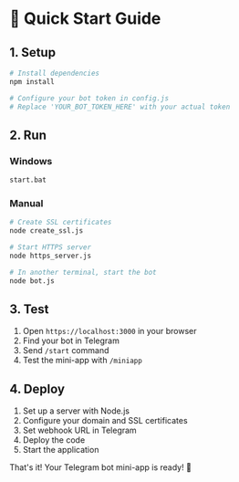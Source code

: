 # 🚀 Quick Start Guide

## 1. Setup

```bash
# Install dependencies
npm install

# Configure your bot token in config.js
# Replace 'YOUR_BOT_TOKEN_HERE' with your actual token
```

## 2. Run

### Windows
```bash
start.bat
```

### Manual
```bash
# Create SSL certificates
node create_ssl.js

# Start HTTPS server
node https_server.js

# In another terminal, start the bot
node bot.js
```

## 3. Test

1. Open `https://localhost:3000` in your browser
2. Find your bot in Telegram
3. Send `/start` command
4. Test the mini-app with `/miniapp`

## 4. Deploy

1. Set up a server with Node.js
2. Configure your domain and SSL certificates
3. Set webhook URL in Telegram
4. Deploy the code
5. Start the application

That's it! Your Telegram bot mini-app is ready! 🎉
